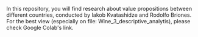 In this repository, you will find research about value propositions between different countries, conducted by Iakob Kvatashidze and Rodolfo Briones.
For the best view (especially on file: Wine_3_descriptive_analytis), please check Google Colab's link.

